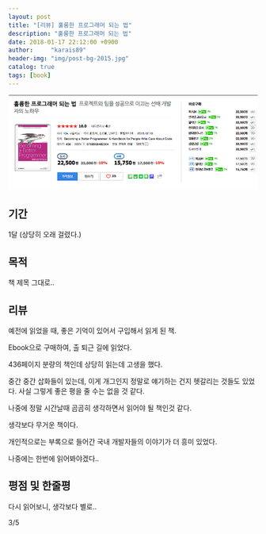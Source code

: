 ```yaml
---
layout: post
title: "[리뷰] 훌륭한 프로그래머 되는 법"
description: "훌륭한 프로그래머 되는 법"
date: 2018-01-17 22:12:00 +0900
author:     "karais89"
header-img: "img/post-bg-2015.jpg"
catalog: true
tags: [book]
---
```


![book image](/img/in-post/book/10.png)

## 기간

1달 (상당히 오래 걸렸다.)

## 목적

책 제목 그대로..

## 리뷰

예전에 읽었을 때, 좋은 기억이 있어서 구입해서 읽게 된 책.

Ebook으로 구매하여, 출 퇴근 길에 읽었다. 

436페이지 분량의 책인데 상당히 읽는데 고생을 했다.

중간 중간 삽화들이 있는데, 이게 개그인지 정말로 얘기하는 건지 헷갈리는 것들도 있었다. 사실 그렇게 좋은 평을 줄 수는 없을 것 같다.

나중에 정말 시간날때 곰곰히 생각하면서 읽어야 될 책인것 같다.

생각보다 무거운 책이다.

개인적으로는 부록으로 들어간 국내 개발자들의 이야기가 더 흥미 있었다.

나중에는 한번에 읽어봐야겠다..

## 평점 및 한줄평

다시 읽어보니, 생각보다 별로..

3/5